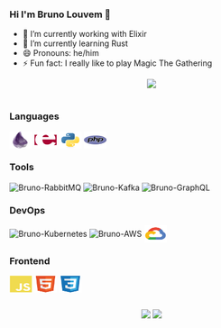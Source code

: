 ### Hi I'm Bruno Louvem 👋

- 🔭 I’m currently working with Elixir
- 🌱 I’m currently learning Rust
- 😄 Pronouns: he/him
- ⚡ Fun fact: I really like to play Magic The Gathering

<p align=center>
  <img src="https://github-profile-trophy.vercel.app/?username=brunolouvem&theme=onedark&rank=SECRET,SSS,SS,S,AAA,AA,A,B" />
</p>

<div style="display:inline-block;"><!-- .element: style="display: flex; flex-direction: row; flex-wrap: nowrap; justify-content: space-between; align-items: stretch; align-content: center;" -->
  <div style="display:block;"><!-- .element: style="display: block; flex-grow: 0; flex-shrink: 1; flex-basis: auto; align-self: auto; order: 0;" -->
    <h3>Languages</h3>
    <img align="center" alt="Bruno-Elixir" height="30" width="40" src="https://raw.githubusercontent.com/devicons/devicon/master/icons/elixir/elixir-original.svg">
    <img align="center" alt="Bruno-Erlang" height="30" width="40" src="https://raw.githubusercontent.com/devicons/devicon/master/icons/erlang/erlang-original.svg">
    <img align="center" alt="Bruno-Python" height="30" width="40" src="https://raw.githubusercontent.com/devicons/devicon/master/icons/python/python-original.svg">
    <img align="center" alt="Bruno-PHP" height="30" width="40" src="https://raw.githubusercontent.com/devicons/devicon/master/icons/php/php-original.svg">
  </div>
  <div style="display:block;"><!-- .element: style="display: block; flex-grow: 0; flex-shrink: 1; flex-basis: auto; align-self: auto; order: 0;" -->
    <h3>Tools</h3>
    <img align="center" alt="Bruno-RabbitMQ" height="30" width="40" src="https://www.vectorlogo.zone/logos/rabbitmq/rabbitmq-icon.svg">
    <img align="center" alt="Bruno-Kafka" height="30" width="40" fill="#FFFFFF" stroke="white" src="https://cdn.jsdelivr.net/gh/devicons/devicon/icons/apachekafka/apachekafka-original.svg">
    <img align="center" alt="Bruno-GraphQL" height="30" width="40" src="https://cdn.jsdelivr.net/gh/devicons/devicon/icons/graphql/graphql-plain.svg">
  </div>
  <div style="display:block;"><!-- .element: style="display: block; flex-grow: 0; flex-shrink: 1; flex-basis: auto; align-self: auto; order: 0;" -->
    <h3>DevOps</h3>
    <img align="center" alt="Bruno-Kubernetes" height="30" width="40" src="https://cdn.jsdelivr.net/gh/devicons/devicon/icons/kubernetes/kubernetes-plain.svg">
    <img align="center" alt="Bruno-AWS" height="30" width="40" src="https://cdn.jsdelivr.net/gh/devicons/devicon/icons/amazonwebservices/amazonwebservices-original.svg" />
    <img align="center" alt="Bruno-Python" height="30" width="40" src="https://raw.githubusercontent.com/devicons/devicon/master/icons/googlecloud/googlecloud-original.svg">
  </div>
  <div style="display:block;"><!-- .element: style="display: block; flex-grow: 0; flex-shrink: 1; flex-basis: auto; align-self: auto; order: 0;" -->
    <h3>Frontend</h3>
    <img align="center" alt="Bruno-Js" height="30" width="40" src="https://raw.githubusercontent.com/devicons/devicon/master/icons/javascript/javascript-plain.svg">
    <img align="center" alt="Bruno-HTML" height="30" width="40" src="https://raw.githubusercontent.com/devicons/devicon/master/icons/html5/html5-original.svg">
    <img align="center" alt="Bruno-CSS" height="30" width="40" src="https://raw.githubusercontent.com/devicons/devicon/master/icons/css3/css3-original.svg">
  </div>
</div>

##

<div align="center"> 
  <a href = "mailto:btlouvem@gmail.com"><img src="https://img.shields.io/badge/-Gmail-%23333?style=for-the-badge&logo=gmail&logoColor=white" target="_blank"></a>
  <a href="https://www.linkedin.com/in/bruno-louvem-4097135a" target="_blank"><img src="https://img.shields.io/badge/-LinkedIn-%230077B5?style=for-the-badge&logo=linkedin&logoColor=white" target="_blank"></a> 
  
</div>
